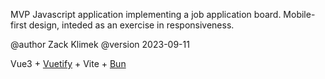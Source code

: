 MVP Javascript application implementing a job application board.
Mobile-first design, inteded as an exercise in responsiveness.

@author Zack Klimek
@version 2023-09-11

Vue3 + [Vuetify](https://vuetifyjs.com/en/) + Vite + [Bun](https://bun.sh)
